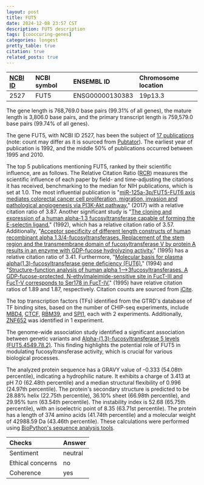 ```yaml
---
layout: post
title: FUT5
date: 2024-12-08 23:57 CST
description: FUT5 description
tags: [cooccuring-genes]
categories: longest
pretty_table: true
citation: true
related_posts: true
---
```




| [NCBI ID](https://www.ncbi.nlm.nih.gov/gene/2527) | NCBI symbol | ENSEMBL ID | Chromosome location |
| :-------- | :------- | :-------- | :------- |
| 2527  | FUT5 | ENSG00000130383 | 19p13.3 |



The gene length is 768,769.0 base pairs (99.31% of all genes), the mature length is 3,806.0 base pairs, and the primary transcript length is 759,579.0 base pairs (99.74% of all genes).


The gene FUT5, with NCBI ID 2527, has been the subject of [17 publications](https://pubmed.ncbi.nlm.nih.gov/?term=%22FUT5%22) (note: count may differ as it is sourced from [Pubtator](https://academic.oup.com/nar/article/47/W1/W587/5494727)). The earliest year of publication is 1992, and the middle 50% of publications occurred between 1995 and 2010.


The top 5 publications mentioning FUT5, ranked by their scientific influence, are as follows. The Relative Citation Ratio ([RCR](https://journals.plos.org/plosbiology/article?id=10.1371/journal.pbio.1002541)) measures the scientific influence of each paper by field- and time-adjusting the citations it has received, benchmarking to the median for NIH publications, which is set at 1.0. The most influential publication is "[miR-125a-3p/FUT5-FUT6 axis mediates colorectal cancer cell proliferation, migration, invasion and pathological angiogenesis via PI3K-Akt pathway.](https://pubmed.ncbi.nlm.nih.gov/28771224)" (2017) with a relative citation ratio of 3.87. Another significant study is "[The cloning and expression of a human alpha-1,3 fucosyltransferase capable of forming the E-selectin ligand.](https://pubmed.ncbi.nlm.nih.gov/1520296)" (1992), which has a relative citation ratio of 3.57. Additionally, "[Acceptor specificity of different length constructs of human recombinant alpha 1,3/4-fucosyltransferases. Replacement of the stem region and the transmembrane domain of fucosyltransferase V by protein A results in an enzyme with GDP-fucose hydrolyzing activity.](https://pubmed.ncbi.nlm.nih.gov/7721776)" (1995) has a relative citation ratio of 3.41. Furthermore, "[Molecular basis for plasma alpha(1,3)-fucosyltransferase gene deficiency (FUT6).](https://pubmed.ncbi.nlm.nih.gov/8175676)" (1994) and "[Structure-function analysis of human alpha 1--&gt;3fucosyltransferases. A GDP-fucose-protected, N-ethylmaleimide-sensitive site in FucT-III and FucT-V corresponds to Ser178 in FucT-IV.](https://pubmed.ncbi.nlm.nih.gov/7713918)" (1995) have relative citation ratios of 1.89 and 1.87, respectively. Citation counts are sourced from [iCite](https://icite.od.nih.gov).





The top transcription factors (TFs) identified from the GTRD's database of TF binding sites, based on the number of CHIP-seq experiments, include [MBD4](https://www.ncbi.nlm.nih.gov/gene/8930), [CTCF](https://www.ncbi.nlm.nih.gov/gene/10664), [RBM39](https://www.ncbi.nlm.nih.gov/gene/9584), and [SPI1](https://www.ncbi.nlm.nih.gov/gene/6688), each with 2 experiments. Additionally, [ZNF652](https://www.ncbi.nlm.nih.gov/gene/22834) was identified in 1 experiment.





The genome-wide association study identified a significant association between genetic variants and [Alpha-(1,3)-fucosyltransferase 5 levels (FUT5.4549.78.2)](https://pubmed.ncbi.nlm.nih.gov/29875488). This finding highlights the potential role of FUT5 in modulating fucosyltransferase activity, which is crucial for various biological processes.





The analyzed protein sequence has a GRAVY value of -0.333 (54.08th percentile), indicating a hydrophilic nature. It exhibits a charge of 3.413 at pH 7.0 (62.48th percentile) and a median structural flexibility of 0.996 (24.97th percentile). The protein's secondary structure is predicted to be 28.88% helix (22.75th percentile), 36.10% sheet (66.98th percentile), and 29.95% turn (63.54th percentile). The instability index is 52.68 (65.75th percentile), with an isoelectric point of 8.35 (63.71st percentile). The protein has a length of 374 amino acids (41.74th percentile) and a molecular weight of 42988.59 Da (43.46th percentile). These calculations were performed using [BioPython's sequence analysis tools](https://biopython.org/docs/1.75/api/Bio.SeqUtils.ProtParam.html).



| Checks    | Answer |
| :-------- | :------- |
| Sentiment  | neutral   |
| Ethical concerns | no     |
| Coherence    | yes    |